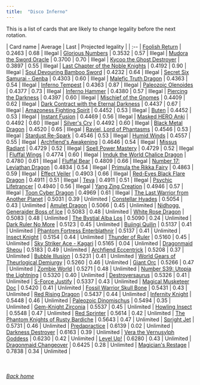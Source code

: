 ```yaml
---
title:  "Disco Inferno"
---
```


This is a list of cards that are likely to change legality before the next rotation.

| Card name | Average | Last | Projected legality |
| :-- |
[Foolish Return](https://db.ygoprodeck.com/card/?search=Foolish%20Return) | 0.2463 | 0.68 | Illegal |
[Glorious Numbers](https://db.ygoprodeck.com/card/?search=Glorious%20Numbers) | 0.3532 | 0.57 | Illegal |
[Mudora the Sword Oracle](https://db.ygoprodeck.com/card/?search=Mudora%20the%20Sword%20Oracle) | 0.3700 | 0.70 | Illegal |
[Kycoo the Ghost Destroyer](https://db.ygoprodeck.com/card/?search=Kycoo%20the%20Ghost%20Destroyer) | 0.3897 | 0.55 | Illegal |
[Last Chapter of the Noble Knights](https://db.ygoprodeck.com/card/?search=Last%20Chapter%20of%20the%20Noble%20Knights) | 0.4192 | 0.90 | Illegal |
[Soul Devouring Bamboo Sword](https://db.ygoprodeck.com/card/?search=Soul%20Devouring%20Bamboo%20Sword) | 0.4232 | 0.64 | Illegal |
[Secret Six Samurai - Genba](https://db.ygoprodeck.com/card/?search=Secret%20Six%20Samurai%20-%20Genba) | 0.4303 | 0.60 | Illegal |
[Malefic Truth Dragon](https://db.ygoprodeck.com/card/?search=Malefic%20Truth%20Dragon) | 0.4363 | 0.54 | Illegal |
[Inferno Tempest](https://db.ygoprodeck.com/card/?search=Inferno%20Tempest) | 0.4363 | 0.87 | Illegal |
[Paleozoic Olenoides](https://db.ygoprodeck.com/card/?search=Paleozoic%20Olenoides) | 0.4377 | 0.73 | Illegal |
[Inferno Hammer](https://db.ygoprodeck.com/card/?search=Inferno%20Hammer) | 0.4380 | 0.57 | Illegal |
[Piercing the Darkness](https://db.ygoprodeck.com/card/?search=Piercing%20the%20Darkness) | 0.4397 | 0.60 | Illegal |
[Mischief of the Gnomes](https://db.ygoprodeck.com/card/?search=Mischief%20of%20the%20Gnomes) | 0.4409 | 0.62 | Illegal |
[Dark Contract with the Eternal Darkness](https://db.ygoprodeck.com/card/?search=Dark%20Contract%20with%20the%20Eternal%20Darkness) | 0.4437 | 0.67 | Illegal |
[Amazoness Fighting Spirit](https://db.ygoprodeck.com/card/?search=Amazoness%20Fighting%20Spirit) | 0.4452 | 0.53 | Illegal |
[Buten](https://db.ygoprodeck.com/card/?search=Buten) | 0.4452 | 0.53 | Illegal |
[Instant Fusion](https://db.ygoprodeck.com/card/?search=Instant%20Fusion) | 0.4469 | 0.56 | Illegal |
[Masked HERO Anki](https://db.ygoprodeck.com/card/?search=Masked%20HERO%20Anki) | 0.4492 | 0.60 | Illegal |
[Silver's Cry](https://db.ygoprodeck.com/card/?search=Silver's%20Cry) | 0.4492 | 0.60 | Illegal |
[Black Metal Dragon](https://db.ygoprodeck.com/card/?search=Black%20Metal%20Dragon) | 0.4520 | 0.65 | Illegal |
[Raviel, Lord of Phantasms](https://db.ygoprodeck.com/card/?search=Raviel,%20Lord%20of%20Phantasms) | 0.4546 | 0.53 | Illegal |
[Stardust Re-Spark](https://db.ygoprodeck.com/card/?search=Stardust%20Re-Spark) | 0.4546 | 0.53 | Illegal |
[Humid Winds](https://db.ygoprodeck.com/card/?search=Humid%20Winds) | 0.4557 | 0.55 | Illegal |
[Archfiend's Awakening](https://db.ygoprodeck.com/card/?search=Archfiend's%20Awakening) | 0.4646 | 0.54 | Illegal |
[Missus Radiant](https://db.ygoprodeck.com/card/?search=Missus%20Radiant) | 0.4729 | 0.52 | Illegal |
[Spell Power Mastery](https://db.ygoprodeck.com/card/?search=Spell%20Power%20Mastery) | 0.4729 | 0.52 | Illegal |
[Fluffal Wings](https://db.ygoprodeck.com/card/?search=Fluffal%20Wings) | 0.4774 | 0.60 | Illegal |
[Imduk the World Chalice Dragon](https://db.ygoprodeck.com/card/?search=Imduk%20the%20World%20Chalice%20Dragon) | 0.4780 | 0.61 | Illegal |
[Fluffal Bear](https://db.ygoprodeck.com/card/?search=Fluffal%20Bear) | 0.4809 | 0.66 | Illegal |
[Number 17: Leviathan Dragon](https://db.ygoprodeck.com/card/?search=Number%2017:%20Leviathan%20Dragon) | 0.4834 | 0.54 | Illegal |
[Primula the Rikka Fairy](https://db.ygoprodeck.com/card/?search=Primula%20the%20Rikka%20Fairy) | 0.4863 | 0.59 | Illegal |
[Effect Veiler](https://db.ygoprodeck.com/card/?search=Effect%20Veiler) | 0.4903 | 0.66 | Illegal |
[Red-Eyes Black Flare Dragon](https://db.ygoprodeck.com/card/?search=Red-Eyes%20Black%20Flare%20Dragon) | 0.4911 | 0.51 | Illegal |
[Teva](https://db.ygoprodeck.com/card/?search=Teva) | 0.4911 | 0.51 | Illegal |
[Psychic Lifetrancer](https://db.ygoprodeck.com/card/?search=Psychic%20Lifetrancer) | 0.4940 | 0.56 | Illegal |
[Yang Zing Creation](https://db.ygoprodeck.com/card/?search=Yang%20Zing%20Creation) | 0.4946 | 0.57 | Illegal |
[Toon Cyber Dragon](https://db.ygoprodeck.com/card/?search=Toon%20Cyber%20Dragon) | 0.4969 | 0.61 | Illegal |
[The Last Warrior from Another Planet](https://db.ygoprodeck.com/card/?search=The%20Last%20Warrior%20from%20Another%20Planet) | 0.5031 | 0.39 | Unlimited |
[Constellar Hyades](https://db.ygoprodeck.com/card/?search=Constellar%20Hyades) | 0.5054 | 0.43 | Unlimited |
[Amulet Dragon](https://db.ygoprodeck.com/card/?search=Amulet%20Dragon) | 0.5066 | 0.45 | Unlimited |
[Nidhogg, Generaider Boss of Ice](https://db.ygoprodeck.com/card/?search=Nidhogg,%20Generaider%20Boss%20of%20Ice) | 0.5083 | 0.48 | Unlimited |
[White Rose Dragon](https://db.ygoprodeck.com/card/?search=White%20Rose%20Dragon) | 0.5083 | 0.48 | Unlimited |
[The Bystial Alba Los](https://db.ygoprodeck.com/card/?search=The%20Bystial%20Alba%20Los) | 0.5090 | 0.24 | Unlimited |
[Dark Ruler No More](https://db.ygoprodeck.com/card/?search=Dark%20Ruler%20No%20More) | 0.5123 | 0.45 | Unlimited |
[Bujingi Quilin](https://db.ygoprodeck.com/card/?search=Bujingi%20Quilin) | 0.5137 | 0.41 | Unlimited |
[Phantom Fortress Enterblathnir](https://db.ygoprodeck.com/card/?search=Phantom%20Fortress%20Enterblathnir) | 0.5137 | 0.41 | Unlimited |
[Insect Knight](https://db.ygoprodeck.com/card/?search=Insect%20Knight) | 0.5154 | 0.44 | Unlimited |
[Thunder of Ruler](https://db.ygoprodeck.com/card/?search=Thunder%20of%20Ruler) | 0.5160 | 0.45 | Unlimited |
[Sky Striker Ace - Kagari](https://db.ygoprodeck.com/card/?search=Sky%20Striker%20Ace%20-%20Kagari) | 0.5165 | 0.04 | Unlimited |
[Dragonmaid Sheou](https://db.ygoprodeck.com/card/?search=Dragonmaid%20Sheou) | 0.5183 | 0.49 | Unlimited |
[Archfiend Eccentrick](https://db.ygoprodeck.com/card/?search=Archfiend%20Eccentrick) | 0.5208 | 0.37 | Unlimited |
[Bubble Illusion](https://db.ygoprodeck.com/card/?search=Bubble%20Illusion) | 0.5231 | 0.41 | Unlimited |
[World Gears of Theurlogical Demiurgy](https://db.ygoprodeck.com/card/?search=World%20Gears%20of%20Theurlogical%20Demiurgy) | 0.5260 | 0.46 | Unlimited |
[Giant Orc](https://db.ygoprodeck.com/card/?search=Giant%20Orc) | 0.5266 | 0.47 | Unlimited |
[Zombie World](https://db.ygoprodeck.com/card/?search=Zombie%20World) | 0.5271 | 0.48 | Unlimited |
[Number S39: Utopia the Lightning](https://db.ygoprodeck.com/card/?search=Number%20S39:%20Utopia%20the%20Lightning) | 0.5320 | 0.40 | Unlimited |
[Destroyersaurus](https://db.ygoprodeck.com/card/?search=Destroyersaurus) | 0.5326 | 0.41 | Unlimited |
[S-Force Justify](https://db.ygoprodeck.com/card/?search=S-Force%20Justify) | 0.5337 | 0.43 | Unlimited |
[Magical Musketeer Doc](https://db.ygoprodeck.com/card/?search=Magical%20Musketeer%20Doc) | 0.5420 | 0.41 | Unlimited |
[Fossil Warrior Skull Bone](https://db.ygoprodeck.com/card/?search=Fossil%20Warrior%20Skull%20Bone) | 0.5431 | 0.43 | Unlimited |
[Red Rising Dragon](https://db.ygoprodeck.com/card/?search=Red%20Rising%20Dragon) | 0.5437 | 0.44 | Unlimited |
[Infernity Knight](https://db.ygoprodeck.com/card/?search=Infernity%20Knight) | 0.5448 | 0.46 | Unlimited |
[Paleozoic Dinomischus](https://db.ygoprodeck.com/card/?search=Paleozoic%20Dinomischus) | 0.5494 | 0.35 | Unlimited |
[Gem-Knight Zirconia](https://db.ygoprodeck.com/card/?search=Gem-Knight%20Zirconia) | 0.5537 | 0.45 | Unlimited |
[Howling Insect](https://db.ygoprodeck.com/card/?search=Howling%20Insect) | 0.5548 | 0.47 | Unlimited |
[Red Sprinter](https://db.ygoprodeck.com/card/?search=Red%20Sprinter) | 0.5614 | 0.42 | Unlimited |
[The Phantom Knights of Rusty Bardiche](https://db.ygoprodeck.com/card/?search=The%20Phantom%20Knights%20of%20Rusty%20Bardiche) | 0.5643 | 0.47 | Unlimited |
[Spright Jet](https://db.ygoprodeck.com/card/?search=Spright%20Jet) | 0.5731 | 0.46 | Unlimited |
[Predapractice](https://db.ygoprodeck.com/card/?search=Predapractice) | 0.6139 | 0.02 | Unlimited |
[Darkness Destroyer](https://db.ygoprodeck.com/card/?search=Darkness%20Destroyer) | 0.6163 | 0.39 | Unlimited |
[Vera the Vernusylph Goddess](https://db.ygoprodeck.com/card/?search=Vera%20the%20Vernusylph%20Goddess) | 0.6230 | 0.42 | Unlimited |
[Level Up!](https://db.ygoprodeck.com/card/?search=Level%20Up!) | 0.6280 | 0.43 | Unlimited |
[Dragonmaid Changeover](https://db.ygoprodeck.com/card/?search=Dragonmaid%20Changeover) | 0.6425 | 0.28 | Unlimited |
[Magician's Restage](https://db.ygoprodeck.com/card/?search=Magician's%20Restage) | 0.7838 | 0.34 | Unlimited |

<br>

###### [Back home](index)